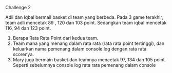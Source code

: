 Challenge 2

Adli dan Iqbal bermail basket di team yang berbeda. Pada 3 game terakhir, team adli mencetak 89 , 120 dan 103 point. Sedangkan team iqbal mencetak 116, 94 dan 123 point.

1. Berapa Rata Rata Point dari kedua team.
2. Team mana yang menang dalam rata rata (rata rata point tertinggi), dan keluarkan nama pemenang dalam console log dengan rata rata scorenya.
3. Mary juga bermain basket dan teamnya mencetak 97, 134 dan 105 point. Seperti sebelumnya console log rata rata pemenang dalam console